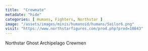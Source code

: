 ```yaml
---
title:  "Crewmate"
metadate: "hide"
categories: [ Humans, Fighters, Northstar ]
image: "/assets/images/minis/humanoid/humans/Sailor6.png"
visit: "https://www.northstarfigures.com/prod.php?prod=10843"
---
```

Northstar Ghost Archipelago Crewmen